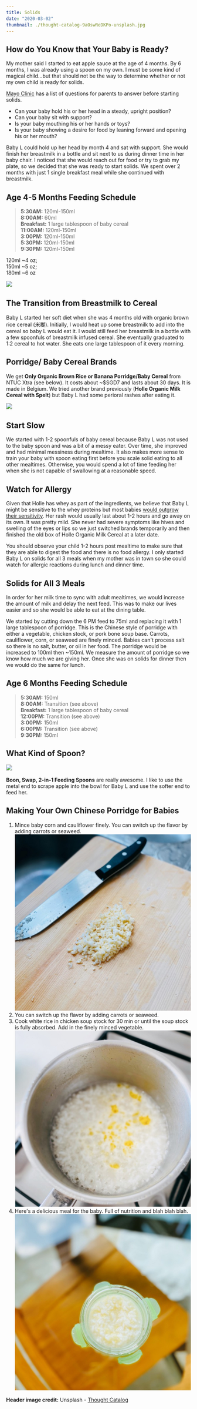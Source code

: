 ```yaml
---
title: Solids
date: "2020-03-02"
thumbnail: ./thought-catalog-9aOswReDKPo-unsplash.jpg
---
```

## How do You Know that Your Baby is Ready?

My mother said I started to eat apple sauce at the age of 4 months. By 6 months, I was already using a spoon on my own. I must be some kind of magical child...but that should not be the way to determine whether or not my own child is ready for solids. 

[Mayo Clinic](https://www.mayoclinic.org/healthy-lifestyle/infant-and-toddler-health/in-depth/healthy-baby/art-2004620) has a list of questions for parents to answer before starting solids. 

* Can your baby hold his or her head in a steady, upright position?
* Can your baby sit with support?
* Is your baby mouthing his or her hands or toys?
* Is your baby showing a desire for food by leaning forward and opening his or her mouth?

Baby L could hold up her head by month 4 and sat with support. She would finish her breastmilk in a bottle and sit next to us during dinner time in her baby chair. I noticed that she would reach out for food or try to grab my plate, so we decided that she was ready to start solids. We spent over 2 months with just 1 single breakfast meal while she continued with breastmilk. 

## Age 4-5 Months Feeding Schedule

>  **5:30AM:**    120ml-150ml  
>  **8:00AM:**   60ml     
>  **Breakfast:**    1 large tablespoon of baby cereal   
>  **11:00AM:**  120ml-150ml  
>  **3:00PM:**   120ml-150ml  
>  **5:30PM:**   120ml-150ml  
>  **9:30PM:**   120ml-150ml    

120ml ~4 oz;   
150ml ~5 oz;   
180ml ~6 oz  

![](https://cdn.shortpixel.ai/client/q_glossy,ret_img,w_800,h_800/http://www.comotomo.com/wp-content/uploads/2017/09/170615_BabysMilkChart-01.jpg)

## The Transition from Breastmilk to Cereal

Baby L started her soft diet when she was 4 months old with organic brown rice cereal (米糊). Initially, I would heat up some breastmilk to add into the cereal so baby L would eat it. I would still feed her breastmilk in a bottle with a few spoonfuls of breastmilk infused cereal. She eventually graduated to 1:2 cereal to hot water. She eats one large tablespoon of it every morning. 

## Porridge/ Baby Cereal Brands

We get **Only Organic Brown Rice or Banana Porridge/Baby Cereal** from NTUC Xtra (see below). It costs about ~$SGD7 and lasts about 30 days. It is made in Belgium. We tried another brand previously (**Holle Organic Milk Cereal with Spelt**) but Baby L had some perioral rashes after eating it. 

![](https://cdn.shopify.com/s/files/1/2532/6760/products/Banana_Porridge_02_700x700.jpg?v=1559251286)

## Start Slow

We started with 1-2 spoonfuls of baby cereal because Baby L was not used to the baby spoon and was a bit of a messy eater. Over time, she improved and had minimal messiness during mealtime. It also makes more sense to train your baby with spoon eating first before you scale solid eating to all other mealtimes. Otherwise, you would spend a lot of time feeding her when she is not capable of swallowing at a reasonable speed. 

## Watch for Allergy

Given that Holle has whey as part of the ingredients, we believe that Baby L might be sensitive to the whey proteins but most babies [would outgrow their sensitivity](https://www.mayoclinic.org/diseases-conditions/milk-allergy/symptoms-causes/syc-20375101). Her rash would usually last about 1-2 hours and go away on its own. It was pretty mild. She never had severe symptoms like hives and swelling of the eyes or lips so we just switched brands temporarily and then finished the old box of Holle Organic Milk Cereal at a later date. 

You should observe your child 1-2 hours post mealtime to make sure that they are able to digest the food and there is no food allergy. I only started Baby L on solids for all 3 meals when my mother was in town so she could watch for allergic reactions during lunch and dinner time. 

## Solids for All 3 Meals

In order for her milk time to sync with adult mealtimes, we would increase the amount of milk and delay the next feed. This was to make our lives easier and so she would be able to eat at the dining table. 

We started by cutting down the 6 PM feed to 75ml and replacing it with 1 large tablespoon of porridge. This is the Chinese style of porridge with either a vegetable, chicken stock, or pork bone soup base. Carrots, cauliflower, corn, or seaweed are finely minced. Babies can't process salt so there is no salt, butter, or oil in her food. The porridge would be increased to 100ml then ~150ml. We measure the amount of porridge so we know how much we are giving her. Once she was on solids for dinner then we would do the same for lunch. 

## Age 6 Months Feeding Schedule

> **5:30AM:**   150ml  
> **8:00AM:**   Transition (see above)  
> **Breakfast:**    1 large tablespoon of baby cereal   
> **12:00PM:**  Transition (see above)  
> **3:00PM:**   150ml  
> **6:00PM:**   Transition (see above)  
> **9:30PM:**   150ml  

## What Kind of Spoon?

![](https://s3.images-iherb.com/oon/oon10150/v/0.jpg)

**Boon, Swap, 2-in-1 Feeding Spoons** are really awesome. I like to use the metal end to scrape apple into the bowl for Baby L and use the softer end to feed her. 

## Making Your Own Chinese Porridge for Babies
1. Mince baby corn and cauliflower finely. You can switch up the flavor by adding carrots or seaweed. ![](./chopped.jpg)
2. You can switch up the flavor by adding carrots or seaweed.
3. Cook white rice in chicken soup stock for 30 min or until the soup stock is fully absorbed. Add in the finely minced vegetable. ![](./simmer.jpg)
4. Here's a delicious meal for the baby. Full of nutrition and blah blah blah. ![](./porridge.jpg)

**Header image credit:** Unsplash - [Thought Catalog](https://unsplash.com/@thoughtcatalog)
